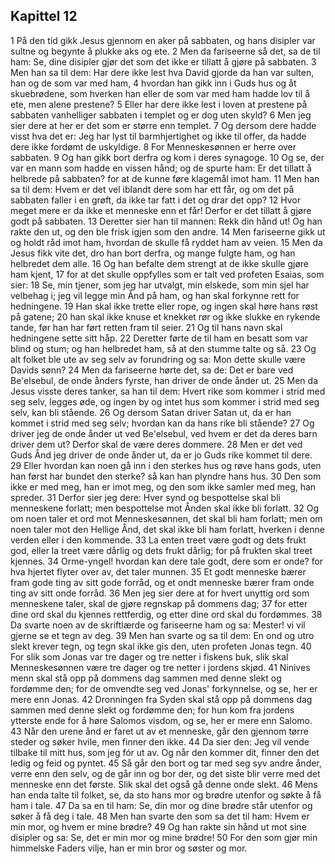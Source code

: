 ## Kapittel 12

1 På den tid gikk Jesus gjennom en aker på sabbaten, og hans disipler var sultne og begynte å plukke aks og ete.
2 Men da fariseerne så det, sa de til ham: Se, dine disipler gjør det som det ikke er tillatt å gjøre på sabbaten.
3 Men han sa til dem: Har dere ikke lest hva David gjorde da han var sulten, han og de som var med ham,
4 hvordan han gikk inn i Guds hus og åt skuebrødene, som hverken han eller de som var med ham hadde lov til å ete, men alene prestene?
5 Eller har dere ikke lest i loven at prestene på sabbaten vanhelliger sabbaten i templet og er dog uten skyld?
6 Men jeg sier dere at her er det som er større enn templet.
7 Og dersom dere hadde visst hva det er: Jeg har lyst til barmhjertighet og ikke til offer, da hadde dere ikke fordømt de uskyldige.
8 For Menneskesønnen er herre over sabbaten.
9 Og han gikk bort derfra og kom i deres synagoge.
10 Og se, der var en mann som hadde en vissen hånd; og de spurte ham: Er det tillatt å helbrede på sabbaten? for at de kunne føre klagemål imot ham.
11 Men han sa til dem: Hvem er det vel iblandt dere som har ett får, og om det på sabbaten faller i en grøft, da ikke tar fatt i det og drar det opp?
12 Hvor meget mere er da ikke et menneske enn et får! Derfor er det tillatt å gjøre godt på sabbaten.
13 Deretter sier han til mannen: Rekk din hånd ut! Og han rakte den ut, og den ble frisk igjen som den andre.
14 Men fariseerne gikk ut og holdt råd imot ham, hvordan de skulle få ryddet ham av veien.
15 Men da Jesus fikk vite det, dro han bort derfra, og mange fulgte ham, og han helbredet dem alle.
16 Og han befalte dem strengt at de ikke skulle gjøre ham kjent,
17 for at det skulle oppfylles som er talt ved profeten Esaias, som sier:
18 Se, min tjener, som jeg har utvalgt, min elskede, som min sjel har velbehag i; jeg vil legge min Ånd på ham, og han skal forkynne rett for hedningene.
19 Han skal ikke trette eller rope, og ingen skal høre hans røst på gatene;
20 han skal ikke knuse et knekket rør og ikke slukke en rykende tande, før han har ført retten fram til seier.
21 Og til hans navn skal hedningene sette sitt håp.
22 Deretter førte de til ham en besatt som var blind og stum; og han helbredet ham, så at den stumme talte og så.
23 Og alt folket ble ute av seg selv av forundring og sa: Mon dette skulle være Davids sønn?
24 Men da fariseerne hørte det, sa de: Det er bare ved Be'elsebul, de onde ånders fyrste, han driver de onde ånder ut.
25 Men da Jesus visste deres tanker, sa han til dem: Hvert rike som kommer i strid med seg selv, legges øde, og ingen by og intet hus som kommer i strid med seg selv, kan bli stående.
26 Og dersom Satan driver Satan ut, da er han kommet i strid med seg selv; hvordan kan da hans rike bli stående?
27 Og driver jeg de onde ånder ut ved Be'elsebul, ved hvem er det da deres barn driver dem ut? Derfor skal de være deres dommere.
28 Men er det ved Guds Ånd jeg driver de onde ånder ut, da er jo Guds rike kommet til dere.
29 Eller hvordan kan noen gå inn i den sterkes hus og røve hans gods, uten han først har bundet den sterke? så kan han plyndre hans hus.
30 Den som ikke er med meg, han er imot meg, og den som ikke samler med meg, han spreder.
31 Derfor sier jeg dere: Hver synd og bespottelse skal bli menneskene forlatt; men bespottelse mot Ånden skal ikke bli forlatt.
32 Og om noen taler et ord mot Menneskesønnen, det skal bli ham forlatt; men om noen taler mot den Hellige Ånd, det skal ikke bli ham forlatt, hverken i denne verden eller i den kommende.
33 La enten treet være godt og dets frukt god, eller la treet være dårlig og dets frukt dårlig; for på frukten skal treet kjennes.
34 Orme-yngel! hvordan kan dere tale godt, dere som er onde? for hva hjertet flyter over av, det taler munnen.
35 Et godt menneske bærer fram gode ting av sitt gode forråd, og et ondt menneske bærer fram onde ting av sitt onde forråd.
36 Men jeg sier dere at for hvert unyttig ord som menneskene taler, skal de gjøre regnskap på dommens dag;
37 for etter dine ord skal du kjennes rettferdig, og etter dine ord skal du fordømmes.
38 Da svarte noen av de skriftlærde og fariseerne ham og sa: Mester! vi vil gjerne se et tegn av deg.
39 Men han svarte og sa til dem: En ond og utro slekt krever tegn, og tegn skal ikke gis den, uten profeten Jonas tegn.
40 For slik som Jonas var tre dager og tre netter i fiskens buk, slik skal Menneskesønnen være tre dager og tre netter i jordens skjød.
41 Ninives menn skal stå opp på dommens dag sammen med denne slekt og fordømme den; for de omvendte seg ved Jonas' forkynnelse, og se, her er mere enn Jonas.
42 Dronningen fra Syden skal stå opp på dommens dag sammen med denne slekt og fordømme den; for hun kom fra jordens ytterste ende for å høre Salomos visdom, og se, her er mere enn Salomo.
43 Når den urene ånd er faret ut av et menneske, går den gjennom tørre steder og søker hvile, men finner den ikke.
44 Da sier den: Jeg vil vende tilbake til mitt hus, som jeg fór ut av. Og når den kommer dit, finner den det ledig og feid og pyntet.
45 Så går den bort og tar med seg syv andre ånder, verre enn den selv, og de går inn og bor der, og det siste blir verre med det menneske enn det første. Slik skal det også gå denne onde slekt.
46 Mens han enda talte til folket, se, da sto hans mor og brødre utenfor og søkte å få ham i tale.
47 Da sa en til ham: Se, din mor og dine brødre står utenfor og søker å få deg i tale.
48 Men han svarte den som sa det til ham: Hvem er min mor, og hvem er mine brødre?
49 Og han rakte sin hånd ut mot sine disipler og sa: Se, det er min mor og mine brødre!
50 For den som gjør min himmelske Faders vilje, han er min bror og søster og mor.
